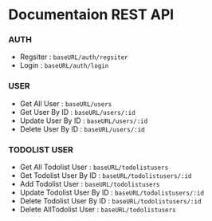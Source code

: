 # Documentaion REST API
### AUTH
- Regsiter : `` baseURL/auth/regsiter ``
- Login : `` baseURL/auth/login ``

### USER
- Get All User : `` baseURL/users ``
- Get User By ID : `` baseURL/users/:id ``
- Update User By ID : `` baseURL/users/:id ``
- Delete User By ID : `` baseURL/users/:id ``

### TODOLIST USER
- Get All Todolist User : `` baseURL/todolistusers ``
- Get Todolist User By ID : `` baseURL/todolistusers/:id ``
- Add Todolist User : `` baseURL/todolistusers ``
- Update Todolist User By ID : `` baseURL/todolistusers/:id ``
- Delete Todolist User By ID : `` baseURL/todolistusers/:id ``
- Delete AllTodolist User : `` baseURL/todolistusers ``